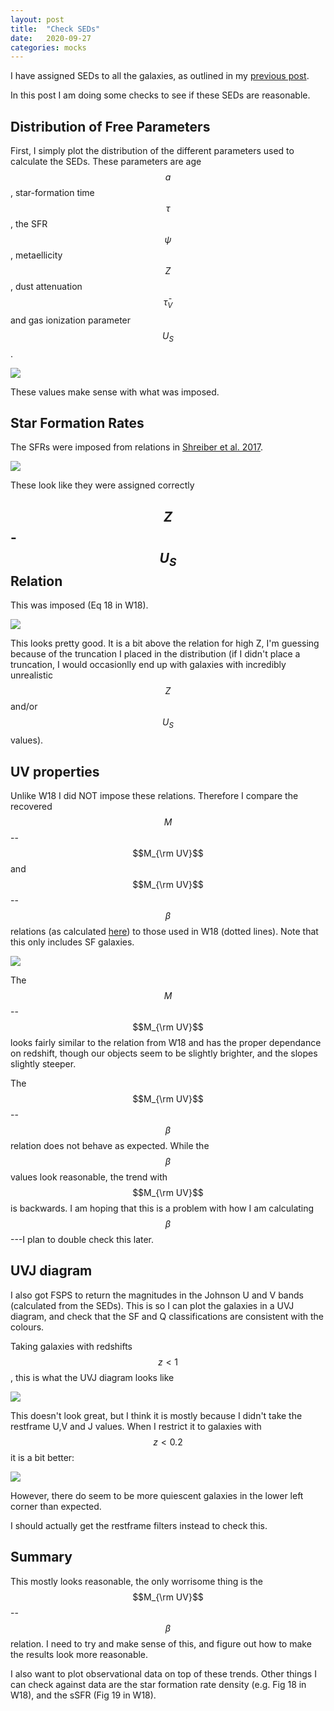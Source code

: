 ```yaml
---
layout: post
title:  "Check SEDs"
date:   2020-09-27
categories: mocks
---
```


I have assigned SEDs to all the galaxies, as outlined in my <a href="https://ndrakos.github.io/blog/mocks/SED_Methods/">previous post</a>.

In this post I am doing some checks to see if these SEDs are reasonable.


## Distribution of Free Parameters

First, I simply plot the distribution of the different parameters used to calculate the SEDs. These parameters are age $$a$$, star-formation time $$\tau$$, the SFR $$\psi$$, metaellicity $$Z$$, dust attenuation $$\bar{\tau}_V$$ and gas ionization parameter $$U_S$$.

<img src="{{ site.baseurl }}/assets/plots/20200927_SED_params.png">

These values make sense with what was imposed.


## Star Formation Rates

The SFRs were imposed from relations in <a href="https://ui.adsabs.harvard.edu/abs/2017A%26A...602A..96S/abstract">Shreiber et al. 2017</a>.

<img src="{{ site.baseurl }}/assets/plots/20200927_SFR_vs_M.png">

These look like they were assigned correctly




## $$Z$$-$$U_S$$ Relation

This was imposed (Eq 18 in W18).

<img src="{{ site.baseurl }}/assets/plots/20200927_US_vs_Z.png">

This looks pretty good. It is a bit above the relation for high Z, I'm guessing because of the truncation I placed in the distribution (if I didn't place a truncation, I would occasionlly end up with galaxies with incredibly unrealistic $$Z$$ and/or $$U_S$$ values).


<!--
## Fundamental Metallicity Relation

This was imposed (Eq 15 in W18).

In the top panel...

<img src="{{ site.baseurl }}/assets/plots/20200927_MassMet.png">

To compare to data, it is also helpful to look at the trends in redshift (e.g. Fig 20 in W18), therefore I also plotted that (bottom). Later I'll compare it to observations.
-->



## UV properties

Unlike W18 I did NOT impose these relations. Therefore I compare the recovered $$M$$--$$M_{\rm UV}$$ and $$M_{\rm UV}$$--$$\beta$$ relations (as calculated <a href="https://ndrakos.github.io/blog/mocks/FSPS_UV_Properties/">here</a>) to those used in W18 (dotted lines). Note that this only includes SF galaxies.

<img src="{{ site.baseurl }}/assets/plots/20200927_MUV.png">

The $$M$$--$$M_{\rm UV}$$ looks fairly similar to the relation from W18 and has the proper dependance on redshift, though our objects seem to be slightly brighter, and the slopes slightly steeper.

The $$M_{\rm UV}$$--$$\beta$$ relation does not behave as expected. While the $$\beta$$ values look reasonable, the trend with $$M_{\rm UV}$$ is backwards. I am hoping that this is a problem with how I am calculating $$\beta$$---I plan to double check this later.


## UVJ diagram

I also got FSPS to return the magnitudes in the Johnson U and V bands (calculated from the SEDs). This is so I can plot the galaxies in a UVJ diagram, and check that the SF and Q classifications are consistent with the colours.

Taking galaxies with redshifts $$z<1$$, this is what the UVJ diagram looks like

<img src="{{ site.baseurl }}/assets/plots/20200927_UVJ.png">


This doesn't look great, but I think it is mostly because I didn't take the restframe U,V and J values. When I restrict it to galaxies with $$z<0.2$$ it is a bit better:

<img src="{{ site.baseurl }}/assets/plots/20200927_UVJ2.png">


However, there do seem to be more quiescent galaxies in the lower left corner than expected.

I should actually get the restframe filters instead to check this.


## Summary

This mostly looks reasonable, the only worrisome thing is the $$M_{\rm UV}$$--$$\beta$$ relation. I need to try and make sense of this, and figure out how to make the results look more reasonable.

I also want to plot observational data on top of these trends. Other things I can check against data are the star formation rate density (e.g. Fig 18 in W18), and the sSFR (Fig 19 in W18). 
